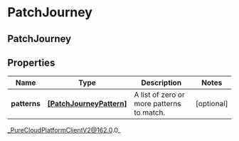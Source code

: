 # PatchJourney

## PatchJourney

## Properties

|Name | Type | Description | Notes|
|------------ | ------------- | ------------- | -------------|
| **patterns** | [**[PatchJourneyPattern]**](PatchJourneyPattern) | A list of zero or more patterns to match. | [optional] |



_PureCloudPlatformClientV2@162.0.0_
